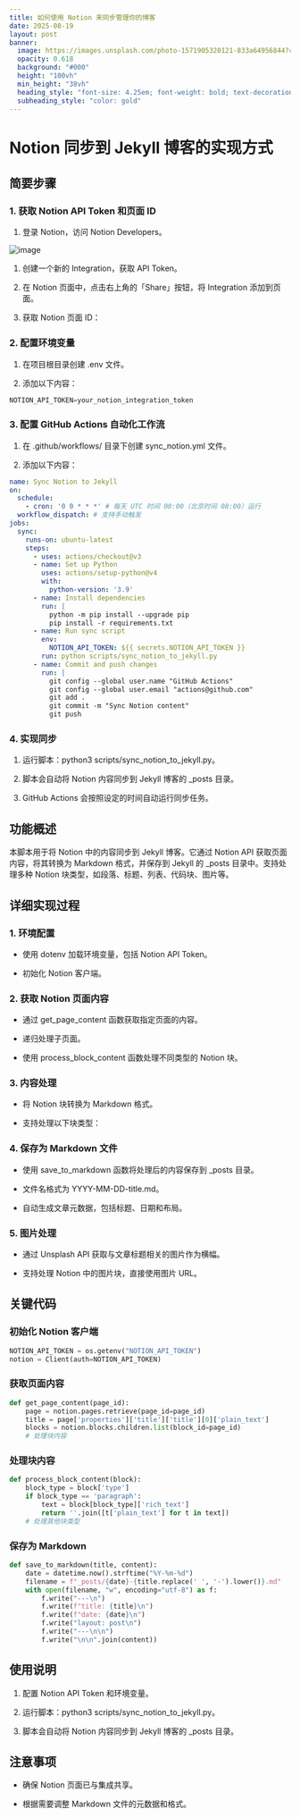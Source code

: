 ```yaml
---
title: 如何使用 Notion 来同步管理你的博客
date: 2025-08-19
layout: post
banner:
  image: https://images.unsplash.com/photo-1571905320121-833a64956844?crop=entropy&cs=tinysrgb&fit=max&fm=jpg&ixid=M3w2OTIwMzJ8MHwxfHJhbmRvbXx8fHx8fHx8fDE3NTU1ODUxODN8&ixlib=rb-4.1.0&q=80&w=1080
  opacity: 0.618
  background: "#000"
  height: "100vh"
  min_height: "38vh"
  heading_style: "font-size: 4.25em; font-weight: bold; text-decoration: underline"
  subheading_style: "color: gold"
---
```


# Notion 同步到 Jekyll 博客的实现方式

## 简要步骤

### 1. 获取 Notion API Token 和页面 ID

1. 登录 Notion，访问 Notion Developers。

![image](https://prod-files-secure.s3.us-west-2.amazonaws.com/a7a0cc5a-89b9-4cda-8686-1fba0ca52f40/d19c1afe-dea5-4312-9333-786b0ba83054/image.png?X-Amz-Algorithm=AWS4-HMAC-SHA256&X-Amz-Content-Sha256=UNSIGNED-PAYLOAD&X-Amz-Credential=ASIAZI2LB466VY4ZR73N%2F20250819%2Fus-west-2%2Fs3%2Faws4_request&X-Amz-Date=20250819T063302Z&X-Amz-Expires=3600&X-Amz-Security-Token=IQoJb3JpZ2luX2VjEG4aCXVzLXdlc3QtMiJHMEUCIQCWHwPlZDZPAwktQn8STFdc%2B11p2ArkVd0Nl%2BfuoWuSswIgJkrClyc20KrgUjrQgaM0K3mL6e88cAF8J6dpzqL%2F2CUqiAQIt%2F%2F%2F%2F%2F%2F%2F%2F%2F%2F%2FARAAGgw2Mzc0MjMxODM4MDUiDETlPVWUDKguTmRePSrcA7Jvz5mAPffSNSPtq2Z7KLfS4ANkhD0S0BQEH4Zxg1grIm9lCbqsjBeo0Bt9CaP3PcweianFxrFaIEjiMX%2F09PH4ZjSJuYgs%2B0nMR5qp1hnd3Xay8JU8excynugVyDm4cjyZs%2FpYtuXVbJLuQhkDuJlYihE2Dsr3x5zmmZ710DeJzMlvnrFgRFA9tTkMi1ELe7gkTUXq3gaa0q8LZuQwae7Ai5yD%2Fq9S8OXI%2FYqdjFwRC3V0pSsxvYE9EmEUAVNHrxw8oQG6TQ67S4ZUuse9GX5G9XKOVJMZUtHTU1SrBK8zU2qAVi%2F42rWM53fGMDwCCssN6EbzZIJpH14noI5kQBTF8W8QPdof1YBV%2FkS%2FOFIPjRD0YyoWf%2FO%2FXwn1O9IxRZYEn82ZBOQ89IqtNKgYFndf34RFqGwtpt1DRcAq0KZJb%2BUq95ck5Gpr2wkadJVWABAHnPN90AyMv0yg76L9UF7aTcWi1paOGNseT%2BLfro6fkobMJ7U9r6mH3mxVcRYsPyTtRjl8xjSvl76b3a7%2FNvYfw2dT0eok%2BOeUZx4m28Y31dFFst0CU7Vaa8PDryfn4zFS08QOTl2NDTxLdtDeL46QvaNzJryTL761b%2FKE39AFv62PMosIq8yBdSG4MJGZkMUGOqUB6C58oV8UDDPSEEZ%2B18h%2BR%2BfyX9YnxSi%2FA2QS6U2YGTLmZ%2BeGlVTwWyWorrnXz32KGpjuYXncW41dW1y1BHEwh05nZEQScLlyp1%2BcLf3d5KwdBEbXdrxKRU4vxLHwxwk7zi9XcP%2B4B5iJ%2Brcv762FplVdlavOMI5vOPZPfe%2FGARS%2FKB88NJUwSbMFuzDtCBrTq4G3ru4ljwOUgoTQPlUs%2BGgAMW2i&X-Amz-Signature=c3c9301b846decde729f880d1c9bd22391d08a64f9255aaaa9163ee198e7e90a&X-Amz-SignedHeaders=host&x-amz-checksum-mode=ENABLED&x-id=GetObject)

1. 创建一个新的 Integration，获取 API Token。

1. 在 Notion 页面中，点击右上角的「Share」按钮，将 Integration 添加到页面。

1. 获取 Notion 页面 ID：


### 2. 配置环境变量

1. 在项目根目录创建 .env 文件。

1. 添加以下内容：

```javascript
NOTION_API_TOKEN=your_notion_integration_token
```

### 3. 配置 GitHub Actions 自动化工作流

1. 在 .github/workflows/ 目录下创建 sync_notion.yml 文件。

1. 添加以下内容：

```yaml
name: Sync Notion to Jekyll
on:
  schedule:
    - cron: '0 0 * * *' # 每天 UTC 时间 00:00（北京时间 08:00）运行
  workflow_dispatch: # 支持手动触发
jobs:
  sync:
    runs-on: ubuntu-latest
    steps:
      - uses: actions/checkout@v3
      - name: Set up Python
        uses: actions/setup-python@v4
        with:
          python-version: '3.9'
      - name: Install dependencies
        run: |
          python -m pip install --upgrade pip
          pip install -r requirements.txt
      - name: Run sync script
        env:
          NOTION_API_TOKEN: ${{ secrets.NOTION_API_TOKEN }}
        run: python scripts/sync_notion_to_jekyll.py
      - name: Commit and push changes
        run: |
          git config --global user.name "GitHub Actions"
          git config --global user.email "actions@github.com"
          git add .
          git commit -m "Sync Notion content"
          git push
```

### 4. 实现同步

1. 运行脚本：python3 scripts/sync_notion_to_jekyll.py。

1. 脚本会自动将 Notion 内容同步到 Jekyll 博客的 _posts 目录。

1. GitHub Actions 会按照设定的时间自动运行同步任务。

## 功能概述

本脚本用于将 Notion 中的内容同步到 Jekyll 博客。它通过 Notion API 获取页面内容，将其转换为 Markdown 格式，并保存到 Jekyll 的 _posts 目录中。支持处理多种 Notion 块类型，如段落、标题、列表、代码块、图片等。

## 详细实现过程

### 1. 环境配置

- 使用 dotenv 加载环境变量，包括 Notion API Token。

- 初始化 Notion 客户端。

### 2. 获取 Notion 页面内容

- 通过 get_page_content 函数获取指定页面的内容。

- 递归处理子页面。

- 使用 process_block_content 函数处理不同类型的 Notion 块。

### 3. 内容处理

- 将 Notion 块转换为 Markdown 格式。

- 支持处理以下块类型：


### 4. 保存为 Markdown 文件

- 使用 save_to_markdown 函数将处理后的内容保存到 _posts 目录。

- 文件名格式为 YYYY-MM-DD-title.md。

- 自动生成文章元数据，包括标题、日期和布局。

### 5. 图片处理

- 通过 Unsplash API 获取与文章标题相关的图片作为横幅。

- 支持处理 Notion 中的图片块，直接使用图片 URL。

## 关键代码

### 初始化 Notion 客户端

```python
NOTION_API_TOKEN = os.getenv("NOTION_API_TOKEN")
notion = Client(auth=NOTION_API_TOKEN)
```

### 获取页面内容

```python
def get_page_content(page_id):
    page = notion.pages.retrieve(page_id=page_id)
    title = page['properties']['title']['title'][0]['plain_text']
    blocks = notion.blocks.children.list(block_id=page_id)
    # 处理块内容
```

### 处理块内容

```python
def process_block_content(block):
    block_type = block['type']
    if block_type == 'paragraph':
        text = block[block_type]['rich_text']
        return ''.join([t['plain_text'] for t in text])
    # 处理其他块类型
```

### 保存为 Markdown

```python
def save_to_markdown(title, content):
    date = datetime.now().strftime("%Y-%m-%d")
    filename = f"_posts/{date}-{title.replace(' ', '-').lower()}.md"
    with open(filename, "w", encoding="utf-8") as f:
        f.write("---\n")
        f.write(f"title: {title}\n")
        f.write(f"date: {date}\n")
        f.write("layout: post\n")
        f.write("---\n\n")
        f.write("\n\n".join(content))
```

## 使用说明

1. 配置 Notion API Token 和环境变量。

1. 运行脚本：python3 scripts/sync_notion_to_jekyll.py。

1. 脚本会自动将 Notion 内容同步到 Jekyll 博客的 _posts 目录。

## 注意事项

- 确保 Notion 页面已与集成共享。

- 根据需要调整 Markdown 文件的元数据和格式。